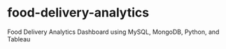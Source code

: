# food-delivery-analytics
Food Delivery Analytics Dashboard using MySQL, MongoDB, Python, and Tableau

